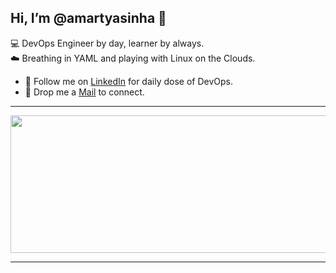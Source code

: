 Hi, I’m @amartyasinha 👋
---
<!---
I’m a Cloud and DevOps Enthusiast, passionate about Linux and Automation.  
Currently working as a DevOps Engineer, with the aim to learn something new daily.  
🐧 I play with Linux and breathe in `.yaml`.
--->
💻 DevOps Engineer by day, learner by always.  
☁️ Breathing in YAML and playing with Linux on the Clouds.    


- 🤝 Follow me on [LinkedIn](https://www.linkedin.com/in/amartyasinha918) for daily dose of DevOps.
- 📩 Drop me a [Mail](mailto:amartyasinha918@gmail.com) to connect.

---

<p align="center">
  <img width="800" height="220" src="https://streak-stats.demolab.com?user=amartyasinha&theme=highcontrast&hide_border=true&border_radius=5&card_width=800">
</p>

---

<!---
amartyasinha918/amartyasinha918 is a ✨ special ✨ repository because its `README.md` (this file) appears on your GitHub profile.
You can click the Preview link to take a look at your changes.
--->
